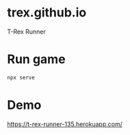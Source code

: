 # trex.github.io
T-Rex Runner

# Run game
```bash
npx serve
``` 

# Demo
https://t-rex-runner-135.herokuapp.com/
